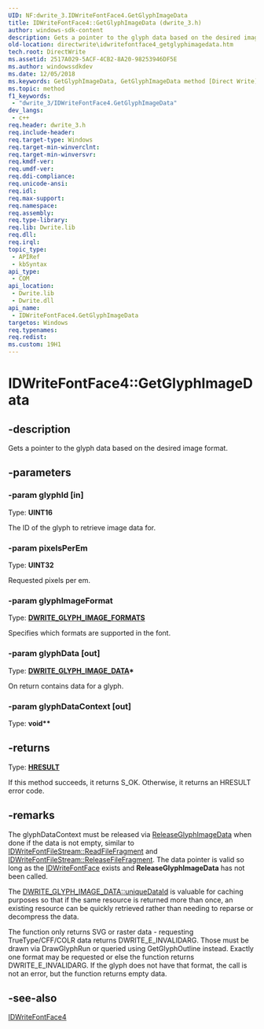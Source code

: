 ```yaml
---
UID: NF:dwrite_3.IDWriteFontFace4.GetGlyphImageData
title: IDWriteFontFace4::GetGlyphImageData (dwrite_3.h)
author: windows-sdk-content
description: Gets a pointer to the glyph data based on the desired image format.
old-location: directwrite\idwritefontface4_getglyphimagedata.htm
tech.root: DirectWrite
ms.assetid: 2517A029-5ACF-4CB2-8A20-98253946DF5E
ms.author: windowssdkdev
ms.date: 12/05/2018
ms.keywords: GetGlyphImageData, GetGlyphImageData method [Direct Write], GetGlyphImageData method [Direct Write],IDWriteFontFace4 interface, IDWriteFontFace4 interface [Direct Write],GetGlyphImageData method, IDWriteFontFace4.GetGlyphImageData, IDWriteFontFace4::GetGlyphImageData, directwrite.idwritefontface4_getglyphimagedata, dwrite_3/IDWriteFontFace4::GetGlyphImageData
ms.topic: method
f1_keywords: 
 - "dwrite_3/IDWriteFontFace4.GetGlyphImageData"
dev_langs:
 - c++
req.header: dwrite_3.h
req.include-header: 
req.target-type: Windows
req.target-min-winverclnt: 
req.target-min-winversvr: 
req.kmdf-ver: 
req.umdf-ver: 
req.ddi-compliance: 
req.unicode-ansi: 
req.idl: 
req.max-support: 
req.namespace: 
req.assembly: 
req.type-library: 
req.lib: Dwrite.lib
req.dll: 
req.irql: 
topic_type:
 - APIRef
 - kbSyntax
api_type:
 - COM
api_location:
 - Dwrite.lib
 - Dwrite.dll
api_name:
 - IDWriteFontFace4.GetGlyphImageData
targetos: Windows
req.typenames: 
req.redist: 
ms.custom: 19H1
---
```


# IDWriteFontFace4::GetGlyphImageData


## -description


Gets a pointer to the glyph data based on the desired image format.


## -parameters




### -param glyphId [in]

Type: <b>UINT16</b>

The ID of the glyph to retrieve image data for.


### -param pixelsPerEm

Type: <b>UINT32</b>

Requested pixels per em.


### -param glyphImageFormat

Type: <b><a href="/windows/win32/api/dcommon/ne-dcommon-dwrite_glyph_image_formats">DWRITE_GLYPH_IMAGE_FORMATS</a></b>

Specifies which formats are supported in the font.


### -param glyphData [out]

Type: <b><a href="/windows/win32/api/dwrite_3/ns-dwrite_3-dwrite_glyph_image_data">DWRITE_GLYPH_IMAGE_DATA</a>*</b>

On return contains data for a glyph.


### -param glyphDataContext [out]

Type: <b>void**</b>


## -returns



Type: <b><a href="/windows/win32/com/structure-of-com-error-codes">HRESULT</a></b>

If this method succeeds, it returns S_OK. Otherwise, it returns an HRESULT error code.




## -remarks



The glyphDataContext must be released via <a href="/windows/win32/api/dwrite_3/nf-dwrite_3-idwritefontface4-releaseglyphimagedata">ReleaseGlyphImageData</a> when done if the data is not empty,
     similar to <a href="/windows/win32/api/dwrite/nf-dwrite-idwritefontfilestream-readfilefragment">IDWriteFontFileStream::ReadFileFragment</a> 
       and <a href="/windows/win32/api/dwrite/nf-dwrite-idwritefontfilestream-releasefilefragment">IDWriteFontFileStream::ReleaseFileFragment</a>.
     The data pointer is valid so long as the <a href="/windows/win32/api/dwrite/nn-dwrite-idwritefontface">IDWriteFontFace</a> exists and <b>ReleaseGlyphImageData</b> has not
     been called.
     

The <a href="/windows/win32/api/dwrite_3/ns-dwrite_3-dwrite_glyph_image_data">DWRITE_GLYPH_IMAGE_DATA::uniqueDataId</a> is valuable for caching purposes so that if the same
     resource is returned more than once, an existing resource can be quickly retrieved rather than
     needing to reparse or decompress the data.
     

The function only returns SVG or raster data - requesting TrueType/CFF/COLR data returns
     DWRITE_E_INVALIDARG. Those must be drawn via DrawGlyphRun or queried using GetGlyphOutline instead.
     Exactly one format may be requested or else the function returns DWRITE_E_INVALIDARG.
     If the glyph does not have that format, the call is not an error, but the function returns empty data. 
     




## -see-also




<a href="/windows/win32/api/dwrite_3/nn-dwrite_3-idwritefontface4">IDWriteFontFace4</a>
 

 

